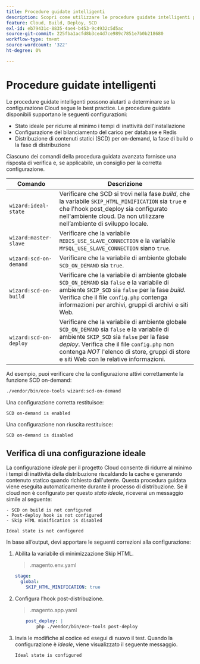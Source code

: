 ```yaml
---
title: Procedure guidate intelligenti
description: Scopri come utilizzare le procedure guidate intelligenti per valutare se il progetto Adobe Commerce su infrastruttura cloud segue le best practice di distribuzione.
feature: Cloud, Build, Deploy, SCD
exl-id: eb79431c-8835-4ae4-b453-9c4932c5d5ac
source-git-commit: 225fba1acfd8b3ce4d7ce989c7851e7b0b218680
workflow-type: tm+mt
source-wordcount: '322'
ht-degree: 0%

---
```


# Procedure guidate intelligenti

Le procedure guidate intelligenti possono aiutarti a determinare se la configurazione Cloud segue le best practice. Le procedure guidate disponibili supportano le seguenti configurazioni:

- Stato ideale per ridurre al minimo i tempi di inattività dell&#39;installazione
- Configurazione del bilanciamento del carico per database e Redis
- Distribuzione di contenuti statici (SCD) per on-demand, la fase di build o la fase di distribuzione

Ciascuno dei comandi della procedura guidata avanzata fornisce una risposta di verifica e, se applicabile, un consiglio per la corretta configurazione.

| Comando | Descrizione |
| ------- | ------------|
| `wizard:ideal-state` | Verificare che SCD si trovi nella fase _build_, che la variabile `SKIP_HTML_MINIFICATION` sia `true` e che l&#39;hook post_deploy sia configurato nell&#39;ambiente cloud. Da non utilizzare nell’ambiente di sviluppo locale. |
| `wizard:master-slave` | Verificare che la variabile `REDIS_USE_SLAVE_CONNECTION` e la variabile `MYSQL_USE_SLAVE_CONNECTION` siano `true`. |
| `wizard:scd-on-demand` | Verificare che la variabile di ambiente globale `SCD_ON_DEMAND` sia `true`. |
| `wizard:scd-on-build` | Verificare che la variabile di ambiente globale `SCD_ON_DEMAND` sia `false` e la variabile di ambiente `SKIP_SCD` sia `false` per la fase _build_. Verifica che il file `config.php` contenga informazioni per archivi, gruppi di archivi e siti Web. |
| `wizard:scd-on-deploy` | Verificare che la variabile di ambiente globale `SCD_ON_DEMAND` sia `false` e la variabile di ambiente `SKIP_SCD` sia `false` per la fase _deploy_. Verifica che il file `config.php` non contenga _NOT_ l&#39;elenco di store, gruppi di store e siti Web con le relative informazioni. |

Ad esempio, puoi verificare che la configurazione attivi correttamente la funzione SCD on-demand:

```bash
./vendor/bin/ece-tools wizard:scd-on-demand
```

Una configurazione corretta restituisce:

```terminal
SCD on-demand is enabled
```

Una configurazione non riuscita restituisce:

```terminal
SCD on-demand is disabled
```

## Verifica di una configurazione ideale

La configurazione _ideale_ per il progetto Cloud consente di ridurre al minimo i tempi di inattività della distribuzione riscaldando la cache e generando contenuto statico quando richiesto dall&#39;utente. Questa procedura guidata viene eseguita automaticamente durante il processo di distribuzione. Se il cloud non è configurato per questo _stato ideale_, riceverai un messaggio simile al seguente:

```terminal
- SCD on build is not configured
- Post-deploy hook is not configured
- Skip HTML minification is disabled

Ideal state is not configured
```

In base all’output, devi apportare le seguenti correzioni alla configurazione:

1. Abilita la variabile di minimizzazione Skip HTML.

   > .magento.env.yaml

   ```yaml
   stage:
     global:
       SKIP_HTML_MINIFICATION: true
   ```

1. Configura l’hook post-distribuzione.

   > .magento.app.yaml

   ```yaml
       post_deploy: |
           php ./vendor/bin/ece-tools post-deploy
   ```

1. Invia le modifiche al codice ed esegui di nuovo il test. Quando la configurazione è _ideale_, viene visualizzato il seguente messaggio.

   ```terminal
   Ideal state is configured
   ```

